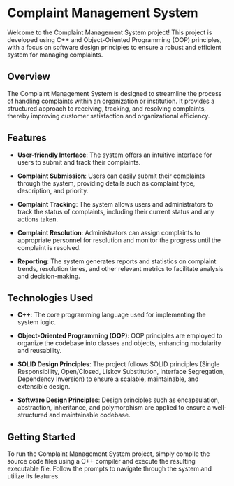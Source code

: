 # Complaint Management System

Welcome to the Complaint Management System project! This project is developed using C++ and Object-Oriented Programming (OOP) principles, with a focus on software design principles to ensure a robust and efficient system for managing complaints.

## Overview

The Complaint Management System is designed to streamline the process of handling complaints within an organization or institution. It provides a structured approach to receiving, tracking, and resolving complaints, thereby improving customer satisfaction and organizational efficiency.

## Features

- **User-friendly Interface**: The system offers an intuitive interface for users to submit and track their complaints.
  
- **Complaint Submission**: Users can easily submit their complaints through the system, providing details such as complaint type, description, and priority.

- **Complaint Tracking**: The system allows users and administrators to track the status of complaints, including their current status and any actions taken.

- **Complaint Resolution**: Administrators can assign complaints to appropriate personnel for resolution and monitor the progress until the complaint is resolved.

- **Reporting**: The system generates reports and statistics on complaint trends, resolution times, and other relevant metrics to facilitate analysis and decision-making.

## Technologies Used

- **C++**: The core programming language used for implementing the system logic.
  
- **Object-Oriented Programming (OOP)**: OOP principles are employed to organize the codebase into classes and objects, enhancing modularity and reusability.

- **SOLID Design Principles**: The project follows SOLID principles (Single Responsibility, Open/Closed, Liskov Substitution, Interface Segregation, Dependency Inversion) to ensure a scalable, maintainable, and extensible design.

- **Software Design Principles**: Design principles such as encapsulation, abstraction, inheritance, and polymorphism are applied to ensure a well-structured and maintainable codebase.

## Getting Started

To run the Complaint Management System project, simply compile the source code files using a C++ compiler and execute the resulting executable file. Follow the prompts to navigate through the system and utilize its features.
